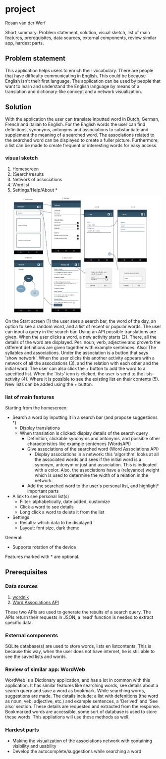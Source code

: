 # project
Rosan van der Werf

Short summary: Problem statement, solution, visual sketch, list of main features, prerequisites, data sources, external components, review similar app, hardest parts.

## Problem statement
This application helps users to enrich their vocabulary. There are people that have difficulty communicating in English. This could be because English isn't their first language. The application can be used by people that want to learn and understand the English language by means of a translation and dictionary-like concept and a network visualization. 

## Solution
With the application the user can translate inputted word in Dutch, German, French and Italian to English. For the English words the user can find definitions, synonyms, antonyms and associations to substantiate and supplement the meaning of a searched word. The associations related to the searched word can be displayed to create a fuller picture. Furthermore, a list can be made to create frequent or interesting words for easy access.

### visual sketch
1. Homescreen
1. (Search)results
1. Network of associations
1. Wordlist
1. Settings/Help/About *

![](untitled_page.png)

On the Start screen (1) the user sees a search bar, the word of the day, an option to see a random word, and a list of recent or popular words. The user can input a query in the search bar. Using an API possible translations are given. When the user clicks a word, a new activity starts (2). There, all the details of the word are displayed. Per: noun, verb, adjective and proverb the different definitions are given together with example sentences. Also: The syllables and associations. Under the association is a button that says 'show network'. When the user clicks this another activity appears with a network of all the associations (3), and the relation with each other and the initial word. The user can also click the + button to add the word to a specified list. When the 'lists' icon is clicked, the user is send to the lists activity (4). Where it is possible to see the existing list en their contents (5). New lists can be added using the + button. 

### list of main features
Starting from the homescreen:
* Search a word by inputting it in a search bar (and propose suggestions *)
  * Display translations
  * When translation is clicked: display details of the search query
    * Definition, clickable synonyms and antonyms, and possible other characteristics like example sentences (WordsAPI)
    * Give associations of the searched word (Word Associations API)
      * Display associations in a network: this 'algorithm' looks at all the associated words and sees if the initial word is a synonym, antonym or just and association. This is indicated with a color.
        Also, the associations have a (relevance) weight which is used to determine the width of a relation in the network.
    * Add the searched word to the user's personal list, and highlight* important parts
* A link to see personal list(s)
  * Filter: alphabetically, date added, customize
  * Click a word to see details
  * Long click a word to delete it from the list
* Settings
  * Results: which data to be displayed
  * Layout: font size, dark theme

General:
 * Supports rotation of the device

Features marked with * are optional.

## Prerequisites

### Data sources
1. [wordnik](https://www.wordnik.com/)
2. [Word Associations API](https://wordassociations.net/en/api) 

These two APIs are used to generate the results of a search query. The APIs return their requests in JSON, a 'read' function is needed to extract specific data.

### External components
SQLite database(s) are used to store words, lists en listcontents. This is because this way, when the user does not have internet, he is still able to see the saved lists and words. 

### Review of similar app: WordWeb
WordWeb is a Dictionary application, and has a lot in common with this application. It has similar features like searching words, see details about a search query and save a word as bookmark. While searching words, suggestions are made. The details include: a list with defenitions (the word as noun, veb, adjective, etc.) and example sentences, a 'Derived' and 'See also' section. These details are requested and extracted from the response. Bookmarked words are accessible, some sort of database is used to store these words. This appliations will use these methods as well.

### Hardest parts
  * Making the visualization of the associations network with containing visibility and usability
  * Develop the autocomplete/suggestions while searching a word

